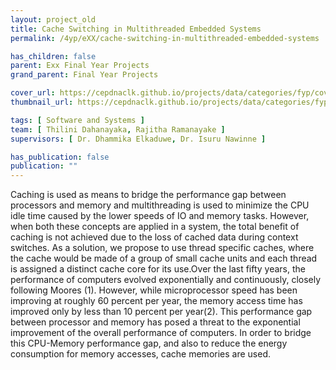 ```yaml
---
layout: project_old
title: Cache Switching in Multithreaded Embedded Systems
permalink: /4yp/eXX/cache-switching-in-multithreaded-embedded-systems

has_children: false
parent: Exx Final Year Projects
grand_parent: Final Year Projects

cover_url: https://cepdnaclk.github.io/projects/data/categories/fyp/cover_page.jpg
thumbnail_url: https://cepdnaclk.github.io/projects/data/categories/fyp/thumbnail.jpg

tags: [	Software and Systems ]
team: [ Thilini Dahanayaka, Rajitha Ramanayake ]
supervisors: [ Dr. Dhammika Elkaduwe, Dr. Isuru Nawinne ]

has_publication: false
publication: ""
---
```


Caching is used as means to bridge the performance gap between processors and memory and multithreading is used to minimize the CPU idle time caused by the lower speeds of IO and memory tasks. However, when both these concepts are applied in a system, the total benefit of caching is not achieved due to the loss of cached data during context switches. As a solution, we propose to use thread specific caches, where the cache would be made of a group of small cache units and each thread is assigned a distinct cache core for its use.Over the last fifty years, the performance of computers evolved exponentially and continuously, closely following Moores (1). However, while microprocessor speed has been improving at roughly 60 percent per year, the memory access time has improved only by less than 10 percent per year(2). This performance gap between processor and memory has posed a threat to the exponential improvement of the overall performance of computers. In order to bridge this CPU-Memory performance gap, and also to reduce the energy consumption for memory accesses, cache memories are used.
